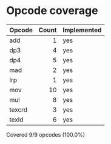 # Opcode coverage

| Opcode | Count | Implemented |
| ------ | ----: | :--------- |
| add | 1 | yes |
| dp3 | 4 | yes |
| dp4 | 5 | yes |
| mad | 2 | yes |
| lrp | 1 | yes |
| mov | 10 | yes |
| mul | 8 | yes |
| texcrd | 3 | yes |
| texld | 6 | yes |

Covered 9/9 opcodes (100.0%)
